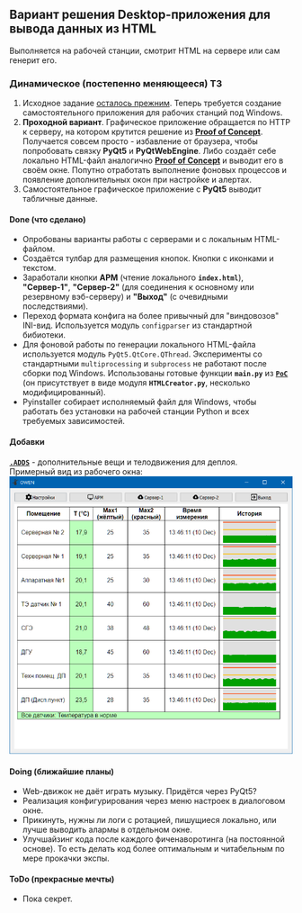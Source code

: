## Вариант решения Desktop-приложения для вывода данных из HTML ##
Выполняется на рабочей станции, смотрит HTML на сервере или сам генерит его.    
### Динамическое (постепенно меняющееся) ТЗ ###
1. Исходное задание [осталось прежним](https://github.com/wildfielded/pet-owen/blob/master/README.md).
Теперь требуется создание самостоятельного приложения для рабочих станций под Windows.
2. **Проходной вариант**. Графическое приложение обращается по HTTP к серверу,
на котором крутится решение из [**Proof of Concept**](https://github.com/wildfielded/pet-owen/tree/master/PoC).
Получается совсем просто - избавление от браузера, чтобы попробовать связку
**PyQt5** и **PyQtWebEngine**. Либо создаёт себе локально HTML-файл аналогично
[**Proof of Concept**](https://github.com/wildfielded/pet-owen/tree/master/PoC)
и выводит его в своём окне. Попутно отработать выполнение фоновых процессов и
появление дополнительных окон при настройке и алертах.    
3. Самостоятельное графическое приложение с **PyQt5** выводит табличные данные.    

#### Done (что сделано) ####
- Опробованы варианты работы с серверами и с локальным HTML-файлом.    
- Создаётся тулбар для размещения кнопок. Кнопки с иконками и текстом.    
- Заработали кнопки **АРМ** (чтение локального **`index.html`**), **"Сервер-1"**,
**"Сервер-2"** (для соединения к основному или резервному вэб-серверу) и **"Выход"**
(с очевидными последствиями).    
- Переход формата конфига на более привычный для "виндовозов" INI-вид. Используется
модуль `configparser` из стандартной бибиотеки.    
- Для фоновой работы по генерации локального HTML-файла используется модуль
`PyQt5.QtCore.QThread`. Эксперименты со стандартными `multiprocessing` и `subprocess`
не работают после сборки под Windows. Использованы готовые функции **`main.py`**
из [**`PoC`**](https://github.com/wildfielded/pet-owen/tree/master/PoC) (он присутствует
в виде модуля **`HTMLCreator.py`**, несколько модифицированный).    
- Pyinstaller собирает исполняемый файл для Windows, чтобы работать без установки на
рабочей станции Python и всех требуемых зависимостей.    

#### Добавки ####
[**`.ADDS`**](https://github.com/wildfielded/pet-owen/tree/master/WinWebView/.ADDS) - дополнительные
вещи и телодвижения для деплоя.    
Примерный вид из рабочего окна:    
![screenshot-1](https://github.com/wildfielded/pet-owen/blob/master/WinWebView/.ADDS/shot1.png)    

#### Doing (ближайшие планы) ####
- Web-движок не даёт играть музыку. Придётся через PyQt5?    
- Реализация конфигурирования через меню настроек в диалоговом окне.    
- Прикинуть, нужны ли логи с ротацией, пишущиеся локально, или лучше выводить алармы
в отдельном окне.    
- Улучшайзинг кода после каждого фиченаворотинга (на постоянной основе). То есть
делать код более оптимальным и читабельным по мере прокачки экспы.    

#### ToDo (прекрасные мечты) ####
- Пока секрет.    
